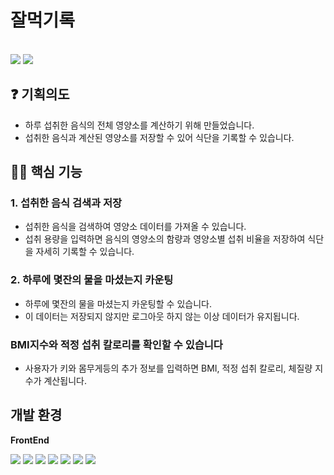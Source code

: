 # 잘먹기록

<br>
<img src="https://user-images.githubusercontent.com/85479957/190549247-7c602b64-1001-4b89-b99b-8d991a8903d8.gif">
<img src="https://user-images.githubusercontent.com/85479957/190549258-4c7bb3f5-8125-4588-b197-4a1e10651dea.gif">
</br>


## ❓ 기획의도

- 하루 섭취한 음식의 전체 영양소를 계산하기 위해 만들었습니다.
- 섭취한 음식과 계산된 영양소를 저장할 수 있어 식단을 기록할 수 있습니다.

## 🙋‍♀️ 핵심 기능  
### 1. 섭취한 음식 검색과 저장
- 섭취한 음식을 검색하여 영양소 데이터를 가져올 수 있습니다. 
- 섭취 용량을 입력하면 음식의 영양소의 함량과 영양소별 섭취 비율을 저장하여 식단을 자세히 기록할 수 있습니다.
### 2. 하루에 몇잔의 물을 마셨는지 카운팅
- 하루에 몇잔의 물을 마셨는지 카운팅할 수 있습니다.
- 이 데이터는 저장되지 않지만 로그아웃 하지 않는 이상 데이터가 유지됩니다.
### BMI지수와 적정 섭취 칼로리를 확인할 수 있습니다
- 사용자가 키와 몸무게등의 추가 정보를 입력하면 BMI, 적정 섭취 칼로리, 체질량 지수가 계산됩니다.

## **개발 환경**

**FrontEnd**

<p>

<img src="https://img.shields.io/badge/javascript-F7DF1E?style=flat-square&logo=javascript&logoColor=white"/>
<img src="https://img.shields.io/badge/react-61DAFB?style=flat-square&logo=react&logoColor=white"/>
<img src="https://img.shields.io/badge/React Router-CA4245?style=flat-square&logo=React Router&logoColor=white"/>
<img src="https://img.shields.io/badge/styled-components-DB7093?style=flat-square&logo=styled-components&logoColor=white"/>
<img src="https://img.shields.io/badge/Ant Design -0170FE?style=flat-square&logo=Ant Design&logoColor=white"/>
<img src="https://img.shields.io/badge/Firebase-FFCA28?style=flat-square&logo=Firebase&logoColor=white"/>
<img src="https://img.shields.io/badge/Redux-sagaFFCA28?style=flat-square&logo=Redux-Saga&logoColor=white"/>
</p>
